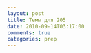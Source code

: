 ```yaml
---
layout: post
title: Темы для 205
date: 2010-09-14T03:17:00
comments: true
categories: prep
---
```


